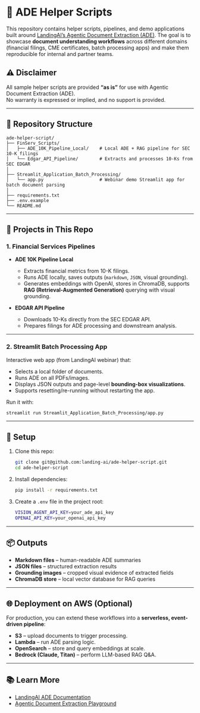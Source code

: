 # 🧠 ADE Helper Scripts

This repository contains helper scripts, pipelines, and demo applications built around [LandingAI’s Agentic Document Extraction (ADE)](https://docs.landing.ai/ade/ade-overview). The goal is to showcase **document understanding workflows** across different domains (financial filings, CME certificates, batch processing apps) and make them reproducible for internal and partner teams.

## ⚠️ Disclaimer
All sample helper scripts are provided **“as is”** for use with Agentic Document Extraction (ADE).  
No warranty is expressed or implied, and no support is provided.

---

## 📁 Repository Structure

```
ade-helper-script/
├── FinServ_Scripts/
│   ├── ADE_10K_Pipeline_Local/    # Local ADE + RAG pipeline for SEC 10-K filings
│   └── Edgar_API_Pipeline/        # Extracts and processes 10-Ks from SEC EDGAR
│
├── Streamlit_Application_Batch_Processing/
│   └── app.py                     # Webinar demo Streamlit app for batch document parsing
│
├── requirements.txt
├── .env.example
└── README.md
```

---

## 🚀 Projects in This Repo

### 1. **Financial Services Pipelines**
- **ADE 10K Pipeline Local**  
  - Extracts financial metrics from 10-K filings.  
  - Runs ADE locally, saves outputs (`markdown`, `JSON`, visual grounding).  
  - Generates embeddings with OpenAI, stores in ChromaDB, supports **RAG (Retrieval-Augmented Generation)** querying with visual grounding.  

- **EDGAR API Pipeline**  
  - Downloads 10-Ks directly from the SEC EDGAR API.  
  - Prepares filings for ADE processing and downstream analysis.  

---

### 2. **Streamlit Batch Processing App**
Interactive web app (from LandingAI webinar) that:  
- Selects a local folder of documents.  
- Runs ADE on all PDFs/images.  
- Displays JSON outputs and page-level **bounding-box visualizations**.  
- Supports resetting/re-running without restarting the app.  

Run it with:
```bash
streamlit run Streamlit_Application_Batch_Processing/app.py
```

---

## 🔑 Setup

1. Clone this repo:
   ```bash
   git clone git@github.com:landing-ai/ade-helper-script.git
   cd ade-helper-script
   ```

2. Install dependencies:
   ```bash
   pip install -r requirements.txt
   ```

3. Create a `.env` file in the project root:
   ```bash
   VISION_AGENT_API_KEY=your_ade_api_key
   OPENAI_API_KEY=your_openai_api_key
   ```

---

## 📦 Outputs

- **Markdown files** – human-readable ADE summaries  
- **JSON files** – structured extraction results  
- **Grounding images** – cropped visual evidence of extracted fields  
- **ChromaDB store** – local vector database for RAG queries  

---

## 🌐 Deployment on AWS (Optional)

For production, you can extend these workflows into a **serverless, event-driven pipeline**:
- **S3** – upload documents to trigger processing.  
- **Lambda** – run ADE parsing logic.  
- **OpenSearch** – store and query embeddings at scale.  
- **Bedrock (Claude, Titan)** – perform LLM-based RAG Q&A.  

---

## 📚 Learn More
- [LandingAI ADE Documentation](https://docs.landing.ai/ade/ade-overview)  
- [Agentic Document Extraction Playground](https://va.landing.ai/demo/doc-extraction)  
